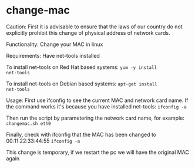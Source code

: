 # change-mac

Caution: First it is advisable to ensure that the laws of our country do not explicitly prohibit this change of physical address of network cards.

Functionality:
Change your MAC in linux

Requirements:
Have net-tools installed

To install net-tools on Red Hat based systems:
<code>yum -y install net-tools</code>

To install net-tools on Debian based systems:
<code>apt-get install net-tools</code>

Usage:
First use ifconfig to see the current MAC and network card name. If the command works it's because you have installed net-tools:
<code>ifconfig -a</code>

Then run the script by parametering the network card name, for example:
<code>changemac.sh eth0</code>

Finally, check with ifconfig that the MAC has been changed to 00:11:22:33:44:55
<code>ifconfig -a</code>

This change is temporary, if we restart the pc we will have the original MAC again
